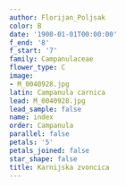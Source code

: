 ```yaml
---
author: Florijan_Poljsak
color: B
date: '1900-01-01T00:00:00'
f_end: '8'
f_start: '7'
family: Campanulaceae
flower_type: C
image:
- M_0040928.jpg
latin: Campanula carnica
lead: M_0040928.jpg
lead_sample: false
name: index
order: Campanula
parallel: false
petals: '5'
petals_joined: false
star_shape: false
title: Karnijska zvoncica
---
```


